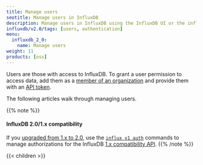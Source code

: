 ```yaml
---
title: Manage users
seotitle: Manage users in InfluxDB
description: Manage users in InfluxDB using the InfluxDB UI or the influx CLI.
influxdb/v2.0/tags: [users, authentication]
menu:
  influxdb_2_0:
    name: Manage users
weight: 11
products: [oss]
---
```


Users are those with access to InfluxDB.
To grant a user permission to access data, add them as a [member of an organization](/influxdb/v2.0/organizations/members/)
and provide them with an [API token](/influxdb/v2.0/security/tokens/).

The following articles walk through managing users.

{{% note %}}
#### InfluxDB 2.0/1.x compatibility
If you [upgraded from 1.x to 2.0](/influxdb/v2.0/upgrade/v1-to-v2/),
use the [`influx v1 auth`](/influxdb/v2.0/reference/cli/influx/v1/auth/) commands
to manage authorizations for the InfluxDB [1.x compatibility API](/influxdb/v2.0/reference/api/influxdb-1x/).
{{% /note %}}

{{< children >}}
